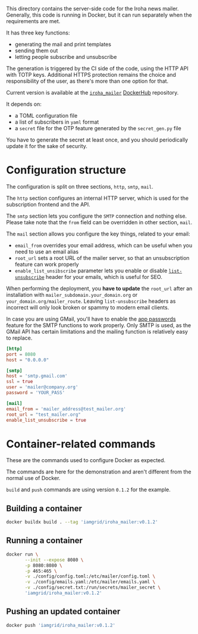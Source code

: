 This directory contains the server-side code
for the Iroha news mailer.
Generally, this code is running in Docker, but it can run separately when the requirements are met.

It has three key functions:

* generating the mail and print templates
* sending them out
* letting people subscribe and unsubscribe

The generation is triggered by the CI side of the code, using the HTTP API with TOTP keys.
Additional HTTPS protection remains the choice and responsibility of the user,
as there's more than one option for that.

Current version is available at the [`iroha_mailer`](https://hub.docker.com/r/iamgrid/iroha_mailer) [DockerHub](https://hub.docker.com) repository.

It depends on:

* a TOML configuration file
* a list of subscribers in `yaml` format
* a `secret` file for the OTP feature generated by the `secret_gen.py` file

You have to generate the secret at least once,
and you should periodically update it for the sake of security.

# Configuration structure

The configuration is split on three sections, `http`, `smtp`, `mail`.

The `http` section configures an internal HTTP server, which is used
for the subscription frontend and the API.

The `smtp` section lets you configure the `SMTP` connection and nothing else.
Please take note that the `from` field can be overridden in other section, `mail`.

The `mail` section allows you configure the key things, related to your email:

* `email_from` overrides your email address, which can be useful when you need to use an email alias
* `root_url` sets a root URL of the mailer server, so that an unsubscription feature can work properly
* `enable_list_unsibscribe` parameter lets you
   enable or disable [`list-unsubscribe`](https://www.ietf.org/rfc/rfc2369.txt) header for your emails,
   which is useful for SEO.

When performing the deployment, you **have to update** the `root_url` after an installation with `mailer_subdomain.your_domain.org` or
`your_domain.org/mailer_route`. Leaving `list-unsubscribe` headers as incorrect will only
look broken or spammy to modern email clients.

In case you are using GMail, you'll have to enable the [app passwords](https://support.google.com/accounts/answer/185833?visit_id=638308904181091031-2425311013&p=InvalidSecondFactor&rd=1) feature for the SMTP functions to work properly. Only SMTP is used, as the GMail API has certain limitations and the mailing function is relatively easy to replace.

```toml
[http]
port = 8080
host = "0.0.0.0"

[smtp]
host = 'smtp.gmail.com'
ssl = true
user = 'mailer@company.org'
password = 'YOUR_PASS'

[mail]
email_from = 'mailer_address@test_mailer.org'
root_url = "test_mailer.org"
enable_list_unsubscribe = true
```

# Container-related commands

These are the commands used to configure Docker as expected.

The commands are here for the demonstration and aren't
different from the normal use of Docker.

`build` and `push` commands are using version `0.1.2` for the example.

## Building a container

```bash
docker buildx build . --tag 'iamgrid/iroha_mailer:v0.1.2'
```

## Running a container

```bash
docker run \
       --init --expose 8080 \
       -p 8080:8080 \
       -p 465:465 \
       -v ./config/config.toml:/etc/mailer/config.toml \
       -v ./config/emails.yaml:/etc/mailer/emails.yaml \
       -v ./config/secret.txt:/run/secrets/mailer_secret \
       'iamgrid/iroha_mailer:v0.1.2'
```

## Pushing an updated container

```bash
docker push 'iamgrid/iroha_mailer:v0.1.2'
```

